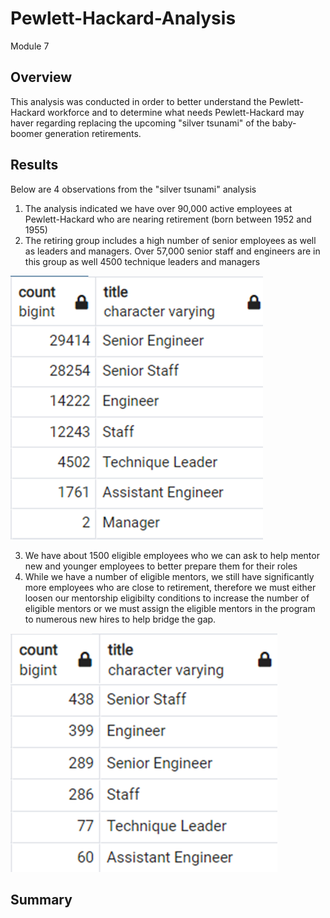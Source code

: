 # Pewlett-Hackard-Analysis
Module 7

## Overview
This analysis was conducted in order to better understand the Pewlett-Hackard workforce and to determine what needs Pewlett-Hackard may haver regarding replacing the upcoming "silver tsunami" of the baby-boomer generation retirements.

## Results
Below are 4 observations from the "silver tsunami" analysis

1) The analysis indicated we have over 90,000 active employees at Pewlett-Hackard who are nearing retirement (born between 1952 and 1955)
2) The retiring group includes a high number of senior employees as well as leaders and managers. Over 57,000 senior staff and engineers are in this group as well 4500 technique leaders and managers

![Retiring Titles](https://github.com/sbull32/Pewlett-Hackard-Analysis/blob/main/Analysis/retiring_titles.png)

3) We have about 1500 eligible employees who we can ask to help mentor new and younger employees to better prepare them for their roles
4) While we have a number of eligible mentors, we still have significantly more employees who are close to retirement, therefore we must either loosen our mentorship eligibilty conditions to increase the number of eligible mentors or we must assign the eligible mentors in the program to numerous new hires to help bridge the gap.

![Eligible Mentor Titles](https://github.com/sbull32/Pewlett-Hackard-Analysis/blob/main/Analysis/eligible_mentor_by_title.png)

## Summary
